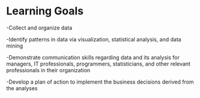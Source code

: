 # Learning Goals

-Collect and organize data

-Identify patterns in data via visualization, statistical analysis, and data mining

-Demonstrate communication skills regarding data and its analysis for managers, IT professionals, programmers, statisticians, and other relevant professionals in their organization

-Develop a plan of action to implement the business decisions derived from the analyses
